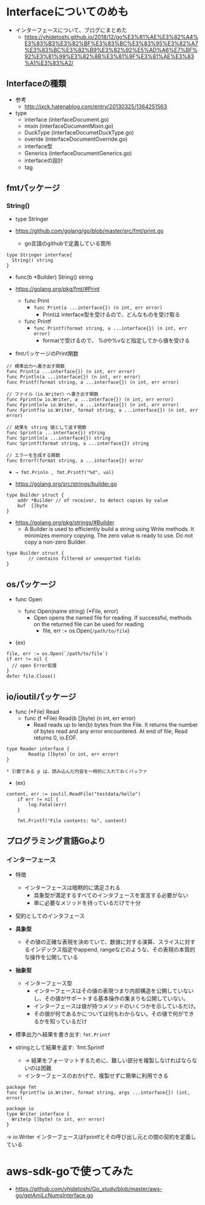 # Interfaceについてのめも

- インターフェースについて、ブログにまとめた
  - https://yhidetoshi.github.io/2018/12/go%E3%81%AE%E3%82%A4%E3%83%B3%E3%82%BF%E3%83%BC%E3%83%95%E3%82%A7%E3%83%BC%E3%82%B9%E3%82%92%E5%AD%A6%E7%BF%92%E3%81%99%E3%82%8B%E3%81%9F%E3%81%AE%E3%83%A1%E3%83%A2/

## Interfaceの種類
- 参考
  - http://jxck.hatenablog.com/entry/20130325/1364251563
- type
  - interface (interfaceDocument.go)
  - mixin (interfaceDocumentMixin.go)
  - DuckType (interfaceDocumetDuckType.go)
  - overide (interfaceDocumentOverride.go)
  - interface型
  - Generics (interfaceDocumentGenerics.go)
  - interfaceの設計
  - tag


## fmtパッケージ

### String()
- type Stringer

- https://github.com/golang/go/blob/master/src/fmt/print.go
  - go言語のgithubで定義している箇所
```
type Stringer interface{
  String() string
}
```
- func(b *Builder) String() string


- https://golang.org/pkg/fmt/#Print
  - func Print
    - `func Print(a ...interface{}) (n int, err error)`
      - Printは interface型を受けるので、どんなものを受け取る
  - func Printf
    - `func Printf(format string, a ...interface{}) (n int, err error)`
      - formatで受けるので、 %dや%vなど指定してから値を受ける

- fmtパッケージのPrint関数
```
// 標準出力へ書き出す関数
func Print(a ...interface{}) (n int, err error)
func Println(a ...interface{}) (n int, err error)
func Printf(format string, a ...interface{}) (n int, err error)

// ファイル（io.Writer）へ書き出す関数
func Fprint(w io.Writer, a ...interface{}) (n int, err error)
func Fprintln(w io.Writer, a ...interface{}) (n int, err error)
func Fprintf(w io.Writer, format string, a ...interface{}) (n int, err error)

// 結果を string 値として返す関数
func Sprint(a ...interface{}) string
func Sprintln(a ...interface{}) string
func Sprintf(format string, a ...interface{}) string

// エラーを生成する関数
func Errorf(format string, a ...interface{}) error
```
- `→ fmt.Prinln , fmt.Printf("%d", val)`


- https://golang.org/src/strings/builder.go
```
type Builder struct {
	addr *Builder // of receiver, to detect copies by value
	buf  []byte
}
```

- https://golang.org/pkg/strings/#Builder
  - A Builder is used to efficiently build a string using Write methods. It minimizes memory copying. The zero value is ready to use. Do not copy a non-zero Builder.
```
type Builder struct {
        // contains filtered or unexported fields
}
```


## osパッケージ
- func Open
  - func Open(name string) (*File, error)
    - Open opens the named file for reading. If successful, methods on the returned file can be used for reading
      - file, err := os.Open(`/path/to/file`)

- (ex)    
```
file, err := os.Open(`/path/to/file`)
if err != nil {
  // open Error処理
}
defer file.Close()
```

## io/ioutilパッケージ

- func (*File) Read
  - func (f *File) Read(b []byte) (n int, err error)
    - Read reads up to len(b) bytes from the File. It returns the number of bytes read and any error encountered. At end of file, Read returns 0, io.EOF.


```
type Reader interface {
        Read(p []byte) (n int, err error)
}

* 引数である p は、読み込んだ内容を一時的に入れておくバッファ
```

- (ex)
```
content, err := ioutil.ReadFile("testdata/hello")
	if err != nil {
		log.Fatal(err)
	}

	fmt.Printf("File contents: %s", content)
```

## プログラミング言語Goより

### インターフェース
- 特徴
  - インターフェースは暗黙的に満足される
    - 具象型が満足するすべてのインタフェースを宣言する必要がない
    - 単に必要なメソッドを持っているだけで十分

- 契約としてのインタフェース

- **具象型**
  - その値の正確な表現を決めていて、数値に対する演算、スライスに対するインデックス指定やappend, rangeなどのような、その表現の本質的な操作を公開している

- **抽象型**
  - インターフェース型
    - インターフェースはその値の表現つまり内部構造を公開していないし、その値がサポートする基本操作の集まりも公開していない。
    - インターフェースは値が持つメソッドのいくつかを示しているだけ。
    - その値が何であるかについては何もわからない。その値で何ができるかを知っているだけ

- 標準出力へ結果を書き出す: `fmt.Printf`
- stringとして結果を返す: `fmt.Sprintf
  - → 結果をフォーマットするために、難しい部分を複製しなければならないのは困難
  - インターフェースのおかげで、複製せずに簡単に利用できる

```
package fmt
func Fprintf(w io.Writer, format string, args ...interface{}) (int, error)
```

```
package io
type Writer interface {
  Write(p []byte) (n int, err error)
}
```
→ io.Writer インターフェースはFprintfとその呼び出し元との間の契約を定義している

# aws-sdk-goで使ってみた
- https://github.com/yhidetoshi/Go_study/blob/master/aws-go/getAmiLcNumsInterface.go
